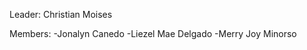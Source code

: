 Leader:
    Christian Moises

Members:
   -Jonalyn Canedo
   -Liezel Mae Delgado
   -Merry Joy Minorso
